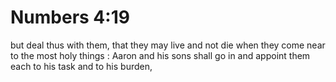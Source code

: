 # Numbers 4:19

but deal thus with them, that they may live and not die when they come near to the most holy things : Aaron and his sons shall go in and appoint them each to his task and to his burden,
